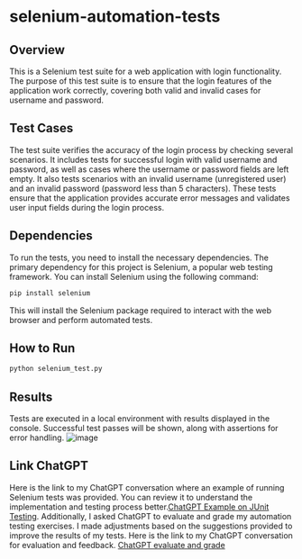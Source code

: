 # selenium-automation-tests
## Overview
This is a Selenium test suite for a web application with login functionality. The purpose of this test suite is to ensure that the login features of the application work correctly, covering both valid and invalid cases for username and password.
## Test Cases
The test suite verifies the accuracy of the login process by checking several scenarios. It includes tests for successful login with valid username and password, as well as cases where the username or password fields are left empty. It also tests scenarios with an invalid username (unregistered user) and an invalid password (password less than 5 characters). These tests ensure that the application provides accurate error messages and validates user input fields during the login process.
## Dependencies
To run the tests, you need to install the necessary dependencies. The primary dependency for this project is Selenium, a popular web testing framework. You can install Selenium using the following command:
```bash
pip install selenium
```
This will install the Selenium package required to interact with the web browser and perform automated tests.
## How to Run
```bash
python selenium_test.py
```
## Results 
Tests are executed in a local environment with results displayed in the console. Successful test passes will be shown, along with assertions for error handling.
![image](https://github.com/user-attachments/assets/c8276c57-c430-443e-aee7-ecb8eb19f57a)
## Link ChatGPT
Here is the link to my ChatGPT conversation where an example of running Selenium tests was provided. You can review it to understand the implementation and testing process better.[ChatGPT Example on JUnit Testing](https://chatgpt.com/share/67868f23-0450-8005-943a-68168148bac5). Additionally, I asked ChatGPT to evaluate and grade my automation testing exercises. I made adjustments based on the suggestions provided to improve the results of my tests. Here is the link to my ChatGPT conversation for evaluation and feedback. [ChatGPT evaluate and grade](https://chatgpt.com/share/67824d07-cbf0-8005-8b3b-c5c23376b4ea)
 
